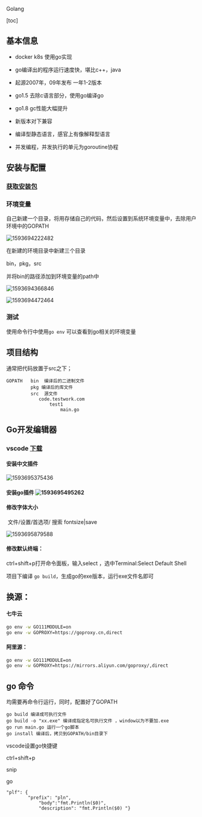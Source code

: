 Golang

[toc]

## 基本信息

+ docker k8s 使用go实现

+ go编译出的程序运行速度快，堪比c++，java

+ 起源2007年，09年发布 一年1-2版本

+ go1.5 去除c语言部分，使用go编译go

+ go1.8 gc性能大幅提升

+ 新版本对下兼容

+ 编译型静态语言，感官上有像解释型语言

+ 并发编程，并发执行的单元为goroutine协程

  

## 安装与配置

### [获取安装包](https://golang.google.cn/dl/)

### 环境变量

自己新建一个目录，将用存储自己的代码，然后设置到系统环境变量中，去除用户环境中的GOPATH

![1593694222482](./001.assets/1593694222482.png)

在新建的环境目录中新建三个目录

bin，pkg，src

并将bin的路径添加到环境变量的path中

![1593694366846](./001.assets/1593694366846.png)

![1593694472464](./001.assets/1593694472464.png)



### 测试

使用命令行中使用``go env`` 可以查看到go相关的环境变量

## 项目结构

通常把代码放置于src之下；

```
GOPATH   bin  编译后的二进制文件
 		 pkg 编译后的库文件
		 src  源文件
			code.testwork.com
				test1
					main.go
```



## Go开发编辑器

### vscode [下载](https://vscode.en.softonic.com/)

#### 安装中文插件

![1593695375436](./001.assets/1593695375436.png)

#### 安装go插件		![1593695495262](./001.assets/1593695495262.png)



#### 修改字体大小

​			文件/设置/首选项/  搜索 fontsize|save

![1593695879588](./001.assets/1593695879588.png)



#### 修改默认终端：

 ctrl+shift+p打开命令面板，输入select ，选中Terminal:Select Default Shell 

项目下编译 ``go build``，生成go的exe版本，运行exe文件名即可

## 换源：

#### 七牛云

```bash
go env -w GO111MODULE=on
go env -w GOPROXY=https://goproxy.cn,direct
```

#### 阿里源：

```bash
go env -w GO111MODULE=on
go env -w GOPROXY=https://mirrors.aliyun.com/goproxy/,direct
```

## go 命令

均需要再命令行运行，同时，配置好了GOPATH

```
go build 编译成可执行文件
go build -o "xx.exe" 编译成指定名可执行文件 ，window以为不要加.exe
go run main.go 运行一个go脚本
go install 编译后，拷贝到GOPATH/bin目录下

```



vscode设置go快捷键

ctrl+shift+p

snip

go

```
"plf": {
		"prefix": "pln",
			"body":"fmt.Println($0)",
			"description": "fmt.Println($0) "}
```

